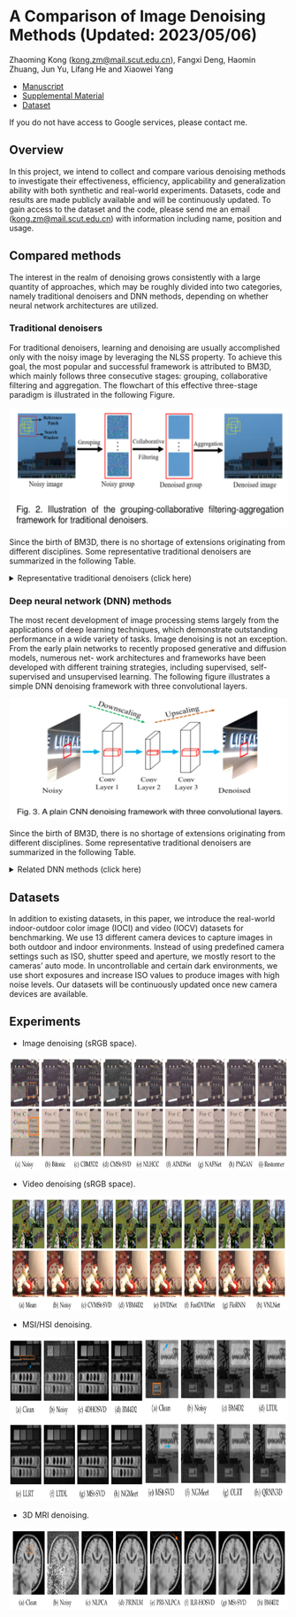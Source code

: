 # A Comparison of Image Denoising Methods (Updated: 2023/05/06)
Zhaoming Kong (kong.zm@mail.scut.edu.cn), Fangxi Deng, Haomin Zhuang, Jun Yu, Lifang He and Xiaowei Yang

* [Manuscript](http://arxiv.org/abs/2304.08990)
* [Supplemental Material](https://github.com/ZhaomingKong/Denoising-Comparison/blob/bc8e863c458b0f06796b466e17ccd293eb327cd9/Supplemental%20Material.pdf)
* [Dataset](https://drive.google.com/drive/folders/1QpgusTtgXvUGoZKzTguDSrOrNhFD-M_v?usp=share_link)

If you do not have access to Google services, please contact me.

## Overview
In this project, we intend to collect and compare various denoising methods to investigate their effectiveness, efficiency, applicability
and generalization ability with both synthetic and real-world experiments. Datasets, code and results are made publicly available
and will be continuously updated. To gain access to the dataset and the code, please send me an email (kong.zm@mail.scut.edu.cn) with information including name, position and usage. 

## Compared methods
The interest in the realm of denoising grows consistently with a large quantity of approaches, which may be roughly divided into two categories, namely traditional denoisers and DNN methods, depending on whether neural network architectures are utilized.

### Traditional denoisers
For traditional denoisers, learning and denoising are usually accomplished only with the noisy image by leveraging the NLSS property. To achieve this goal, the most popular and successful framework is attributed to BM3D, which mainly follows three consecutive stages: grouping, collaborative filtering and aggregation. The flowchart of this effective three-stage paradigm is illustrated in the following Figure.


<img src="Figs/Traditional_Flowchart.png" width="588px" height="218px"/>

Since the birth of BM3D, there is no shortage of extensions originating from different disciplines. Some representative traditional denoisers are summarized in the following Table.

<details>
<summary> Representative traditional denoisers (click here)</summary>
<p align="center">
  <img width="1180", height="808" src="Figs/Table1.png">
</p>
</details>


### Deep neural network (DNN) methods
The most recent development of image processing stems largely from the applications of deep learning techniques, which demonstrate outstanding performance in a wide variety of tasks. Image denoising is not an exception. From the early plain networks to recently proposed generative and diffusion models, numerous net- work architectures and frameworks have been developed with different training strategies, including supervised, self-supervised and unsupervised learning. The following figure illustrates a simple DNN denoising framework with three convolutional layers.

<img src="Figs/Fig3_PlainDNN.png" width="588px" height="218px"/>

Since the birth of BM3D, there is no shortage of extensions originating from different disciplines. Some representative traditional denoisers are summarized in the following Table.

<details>
<summary> Related DNN methods (click here)</summary>
<p align="center">
  <img width="1280", height="808" src="Figs/Table2.png">
</p>
</details>

## Datasets
In addition to existing datasets, in this paper, we introduce the real-world indoor-outdoor color image (IOCI) and video (IOCV) datasets for benchmarking. We use 13 different camera devices to capture images in both outdoor and indoor environments. Instead of using predefined camera settings such as ISO, shutter speed and aperture, we mostly resort to the cameras’ auto mode. In uncontrollable and certain dark environments, we use short exposures and increase ISO values to produce images with high noise levels. Our datasets will be continuously updated once new camera devices are available.



## Experiments

* Image denoising (sRGB space).
<img src="Figs/DND_SIDD_comparison.png" width="1180px" height="206px"/>

* Video denoising (sRGB space).
<img src="Figs/Set8_CRVD.png" width="1280px" height="206px"/>

* MSI/HSI denoising.
<img src="Figs/MSI.png" width="1280px" height="296px"/>

* 3D MRI denoising.
<img src="Figs/MRI.png" width="1280px" height="149px"/>
